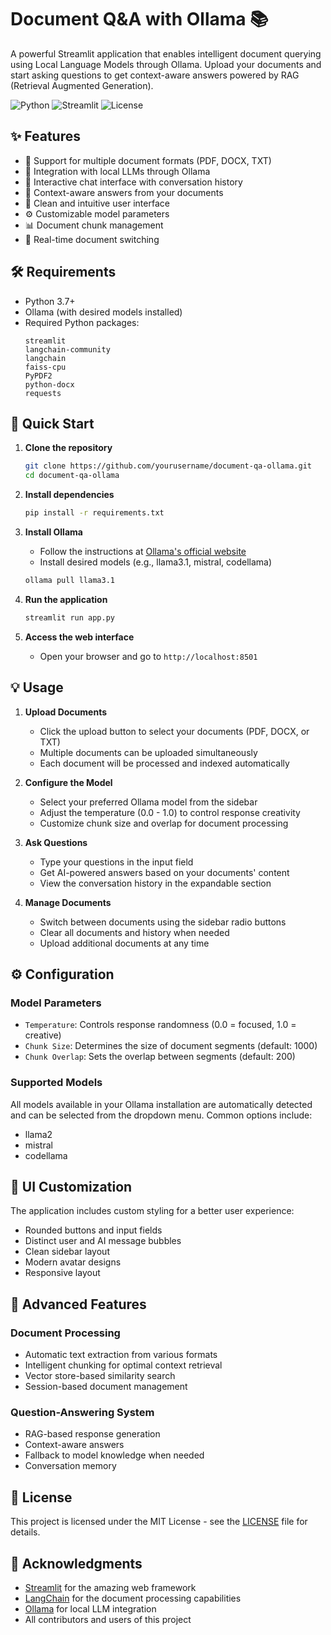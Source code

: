 # Document Q&A with Ollama 📚

A powerful Streamlit application that enables intelligent document querying using Local Language Models through Ollama. Upload your documents and start asking questions to get context-aware answers powered by RAG (Retrieval Augmented Generation).

![Python](https://img.shields.io/badge/Python-3.7+-blue.svg)
![Streamlit](https://img.shields.io/badge/Streamlit-1.0+-red.svg)
![License](https://img.shields.io/badge/License-MIT-green.svg)

## ✨ Features

- 📄 Support for multiple document formats (PDF, DOCX, TXT)
- 🤖 Integration with local LLMs through Ollama
- 💬 Interactive chat interface with conversation history
- 🎯 Context-aware answers from your documents
- 🎨 Clean and intuitive user interface
- ⚙️ Customizable model parameters
- 📊 Document chunk management
- 🔄 Real-time document switching

## 🛠️ Requirements

- Python 3.7+
- Ollama (with desired models installed)
- Required Python packages:
  ```
  streamlit
  langchain-community
  langchain
  faiss-cpu
  PyPDF2
  python-docx
  requests
  ```

## 🚀 Quick Start

1. **Clone the repository**
   ```bash
   git clone https://github.com/yourusername/document-qa-ollama.git
   cd document-qa-ollama
   ```

2. **Install dependencies**
   ```bash
   pip install -r requirements.txt
   ```

3. **Install Ollama**
   - Follow the instructions at [Ollama's official website](https://ollama.ai/)
   - Install desired models (e.g., llama3.1, mistral, codellama)
   ```bash
   ollama pull llama3.1
   ```

4. **Run the application**
   ```bash
   streamlit run app.py
   ```

5. **Access the web interface**
   - Open your browser and go to `http://localhost:8501`

## 💡 Usage

1. **Upload Documents**
   - Click the upload button to select your documents (PDF, DOCX, or TXT)
   - Multiple documents can be uploaded simultaneously
   - Each document will be processed and indexed automatically

2. **Configure the Model**
   - Select your preferred Ollama model from the sidebar
   - Adjust the temperature (0.0 - 1.0) to control response creativity
   - Customize chunk size and overlap for document processing

3. **Ask Questions**
   - Type your questions in the input field
   - Get AI-powered answers based on your documents' content
   - View the conversation history in the expandable section

4. **Manage Documents**
   - Switch between documents using the sidebar radio buttons
   - Clear all documents and history when needed
   - Upload additional documents at any time

## ⚙️ Configuration

### Model Parameters
- `Temperature`: Controls response randomness (0.0 = focused, 1.0 = creative)
- `Chunk Size`: Determines the size of document segments (default: 1000)
- `Chunk Overlap`: Sets the overlap between segments (default: 200)

### Supported Models
All models available in your Ollama installation are automatically detected and can be selected from the dropdown menu. Common options include:
- llama2
- mistral
- codellama

## 🎨 UI Customization

The application includes custom styling for a better user experience:
- Rounded buttons and input fields
- Distinct user and AI message bubbles
- Clean sidebar layout
- Modern avatar designs
- Responsive layout

## 🔧 Advanced Features

### Document Processing
- Automatic text extraction from various formats
- Intelligent chunking for optimal context retrieval
- Vector store-based similarity search
- Session-based document management

### Question-Answering System
- RAG-based response generation
- Context-aware answers
- Fallback to model knowledge when needed
- Conversation memory

## 📝 License

This project is licensed under the MIT License - see the [LICENSE](LICENSE) file for details.

## 🙏 Acknowledgments

- [Streamlit](https://streamlit.io/) for the amazing web framework
- [LangChain](https://langchain.org/) for the document processing capabilities
- [Ollama](https://ollama.ai/) for local LLM integration
- All contributors and users of this project


